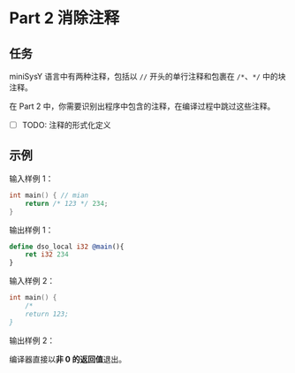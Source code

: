 # Part 2 消除注释

## 任务

miniSysY 语言中有两种注释，包括以 `//` 开头的单行注释和包裹在 `/*`、`*/` 中的块注释。

在 Part 2 中，你需要识别出程序中包含的注释，在编译过程中跳过这些注释。

- [ ] TODO: 注释的形式化定义

## 示例

输入样例 1：

```c
int main() { // mian
    return /* 123 */ 234;
}
```

输出样例 1：

```llvm
define dso_local i32 @main(){
    ret i32 234
}
```

输入样例 2：

```c
int main() {
    /* 
    return 123;
}
```

输出样例 2：

编译器直接以**非 0 的返回值**退出。